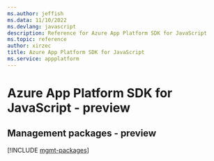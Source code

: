 ```yaml
---
ms.author: jeffish
ms.data: 11/10/2022
ms.devlang: javascript
description: Reference for Azure App Platform SDK for JavaScript
ms.topic: reference
author: xirzec
title: Azure App Platform SDK for JavaScript
ms.service: appplatform
---
```

# Azure App Platform SDK for JavaScript - preview

## Management packages - preview
[!INCLUDE [mgmt-packages](app-platform-mgmt-index.md)]